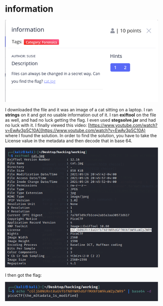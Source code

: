 # information

![](../../.gitbook/assets/image%20%2864%29.png)

I downloaded the file and it was an image of a cat sitting on a laptop. I ran **strings** on it and got no usable information out of it. I ran **exiftool** on the file as well, and had no luck getting the flag. I even used **stegsolve.jar** and had no luck with it. I finally viewed this video: [https://www.youtube.com/watch?v=EwAv3p5C10A](https://www.youtube.com/watch?v=EwAv3p5C10A) where I found the solution. In order to find the solution, you have to take the License value in the metadata and then decode that in base 64.

![](../../.gitbook/assets/image%20%2861%29.png)

I then got the flag:

![](../../.gitbook/assets/image%20%2866%29.png)



